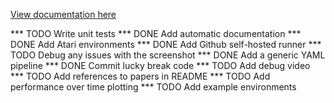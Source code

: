 [View documentation here](https://bmcnns.github.io/PyTPG/)

*** TODO Write unit tests
*** DONE Add automatic documentation
*** DONE Add Atari environments
*** DONE Add Github self-hosted runner
*** TODO Debug any issues with the screenshot
*** DONE Add a generic YAML pipeline
*** DONE Commit lucky break code
*** TODO Add debug video
*** TODO Add references to papers in README
*** TODO Add performance over time plotting
*** TODO Add example environments


